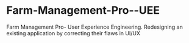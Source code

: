 # Farm-Management-Pro--UEE
Farm Management Pro- User Experience Engineering. Redesigning an existing application by correcting their flaws in UI/UX
